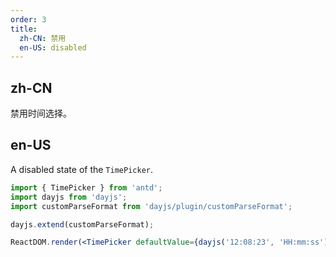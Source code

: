 ```yaml
---
order: 3
title:
  zh-CN: 禁用
  en-US: disabled
---
```


## zh-CN

禁用时间选择。

## en-US

A disabled state of the `TimePicker`.

```jsx
import { TimePicker } from 'antd';
import dayjs from 'dayjs';
import customParseFormat from 'dayjs/plugin/customParseFormat';

dayjs.extend(customParseFormat);

ReactDOM.render(<TimePicker defaultValue={dayjs('12:08:23', 'HH:mm:ss')} disabled />, mountNode);
```
